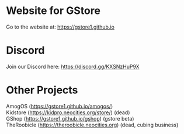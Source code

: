 # Website for GStore
Go to the website at: https://gstore1.github.io

# Discord

Join our Discord here: https://discord.gg/KXSNzHuP9X

# Other Projects

AmogOS  (https://gstore1.github.io/amogos/) <br>
Kidstore  (https://kidpro.neocities.org/store/) (dead) <br>
GShop (https://gstore1.github.io/gshop) (gstore beta) <br>
TheRoobicle (https://theroobicle.neocities.org) (dead, cubing business)
